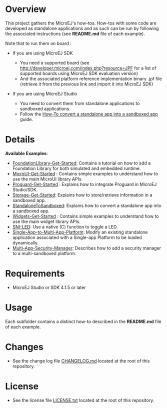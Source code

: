 # Overview

This project gathers the MicroEJ's how-tos. How-tos with some code are developed as standalone applications and as such can be run by following the associated instructions (see **README.md** file of each example).

Note that to run them on board :

* If you are using MicroEJ SDK
	* You need a supported board (see http://developer.microej.com/index.php?resource=JPF for a list of supported boards using MicroEJ SDK evaluation version)
	* And the associated platform reference implementation binary .jpf file (retrieve it from the previous link and import it into MicroEJ SDK)

* If you are using MicroEJ Studio
	* You need to convert them from standalone applications to sandboxed applications.
	* Follow the [How-To convert a standalone app into a sandboxed app](/StandaloneToSandboxed) guide.

# Details

**Available Examples**:
* [FoundationLibrary-Get-Started](FoundationLibrary-Get-Started): Contains a tutorial on how to add a Foundation Library for both simulated and embedded runtime.
* [MicroUI-Get-Started](MicroUI-Get-Started) : Contains simple examples to understand how to use the main MicroUI library APIs.
* [Proguard-Get-Started](Proguard-Get-Started) : Explains how to integrate Proguard in MicroEJ Studio/SDK.
* [Storage-Get-Started](Storage-Get-Started): Explains how to store/retrieve information in a sandboxed app.
* [StandaloneToSandboxed](StandaloneToSandboxed): Explains how to convert a standalone app into a sandboxed app.
* [Widgets-Get-Started](Widgets-Get-Started) : Contains simple examples to understand how to use the main widget library APIs.
* [SNI-LED](SNI-LED): Use a native (C) function to toggle a LED.
* [Single-App-to-Multi-App-Platform](Single-App-to-Multi-App-Platform): Modify an existing standalone application associated with a Single-app Platform to be loaded dynamically.
* [Multi-App-Security-Manager](Multi-App-Security-Manager): Describes how to add a security manager to a multi-sandboxed platform.

# Requirements
* MicroEJ Studio or SDK 4.1.5 or later

# Usage
Each subfolder contains a distinct how-to described in the **README.md** file of each example.

# Changes
- See the change log file [CHANGELOG.md](CHANGELOG.md) located at the root of this repository.

# License
- See the license file [LICENSE.txt](LICENSE.txt) located at the root of this repository.

<!--
	Markdown
	Copyright 2017-2018 IS2T. All rights reserved.
	For demonstration purpose only.
	IS2T PROPRIETARY. Use is subject to license terms.
-->
